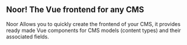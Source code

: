 ## Noor! The Vue frontend for any CMS

Noor Allows you to quickly create the frontend of your CMS, it provides ready
made Vue components for CMS models (content types) and their associated fields.
